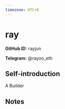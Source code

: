 ```yaml
---
timezone: UTC+8
---
```


# ray

**GitHub ID:** rayjun

**Telegram:** @rayoo_eth

## Self-introduction

A Builder

## Notes

<!-- Content_START -->

<!-- Content_END -->
